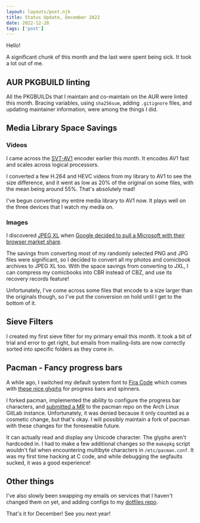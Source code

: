 ```yaml
---
layout: layouts/post.njk
title: Status Update, December 2022
date: 2022-12-28
tags: ['post']
---
```

Hello!

A significant chunk of this month and the last were spent being sick. It took a lot out of me.

## AUR PKGBUILD linting

All the PKGBUILDs that I maintain and co-maintain on the AUR were linted this month. Bracing variables, using `sha256sum`, adding `.gitignore` files, and updating maintainer information, were among the things I did.

## Media Library Space Savings

### Videos

I came across the [SVT-AV1](https://gitlab.com/AOMediaCodec/SVT-AV1) encoder earlier this month. It encodes AV1 fast and scales across logical processors.

I converted a few H.264 and HEVC videos from my library to AV1 to see the size difference, and it went as low as 20% of the original on some files, with the mean being around 55%. That's absolutely mad!

I've begun converting my entire media library to AV1 now. It plays well on the three devices that I watch my media on.

### Images

I discovered [JPEG XL](https://jpeg.org/jpegxl/) when [Google decided to pull a Microsoft with their browser market share](https://www.youtube.com/watch?v=Jyk87VVfh9s).

The savings from converting most of my randomly selected PNG and JPG files were significant, so I decided to convert all my photos and comicbook archives to JPEG XL too. With the space savings from converting to JXL, I can compress my comicbooks into CBR instead of CBZ, and use its recovery records feature!

Unfortunately, I've come across some files that encode to a size larger than the originals though, so I've put the conversion on hold until I get to the bottom of it.

## Sieve Filters

I created my first sieve filter for my primary email this month. It took a bit of trial and error to get right, but emails from mailing-lists are now correctly sorted into specific folders as they come in.

## Pacman - Fancy progress bars

A while ago, I switched my default system font to [Fira Code](https://github.com/tonsky/FiraCode) which comes with [these nice glyphs](https://github.com/tonsky/FiraCode/blob/master/extras/progress.png?raw=true) for progress bars and spinners.

I forked pacman, implemented the ability to configure the progress bar characters, and [submitted a MR](https://gitlab.archlinux.org/pacman/pacman/-/merge_requests/29) to the pacman repo on the Arch Linux GitLab instance. Unfortunately, it was denied because it only counted as a cosmetic change, but that's okay. I will possibly maintain a fork of pacman with these changes for the foreseeable future.

It can actually read and display any Unicode character. The glyphs aren't hardcoded in. I had to make a few additional changes so the `makepkg` script wouldn't fail when encountering multibyte characters in `/etc/pacman.conf`. It was my first time hacking at C code, and while debugging the segfaults sucked, it was a good experience!

## Other things

I've also slowly been swapping my emails on services that I haven't changed them on yet, and adding configs to my [dotfiles repo](https://git.sr.ht/~txtsd/dotfiles).

That's it for December! See you next year!
